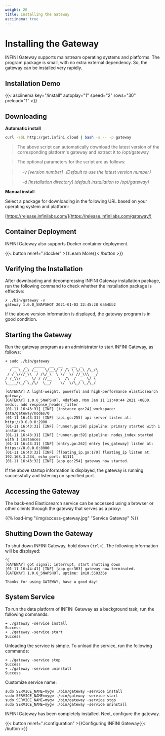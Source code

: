 ```yaml
---
weight: 20
title: Installing the Gateway
asciinema: true
---
```


# Installing the Gateway

INFINI Gateway supports mainstream operating systems and platforms. The program package is small, with no extra external dependency. So, the gateway can be installed very rapidly.

## Installation Demo

{{< asciinema key="/install"  autoplay="1" speed="2" rows="30" preload="1" >}}

## Downloading

**Automatic install**

```bash
curl -sSL http://get.infini.cloud | bash -s -- -p gateway
```

> The above script can automatically download the latest version of the corresponding platform's gateway and extract it to /opt/gateway

> The optional parameters for the script are as follows:

> &nbsp;&nbsp;&nbsp;&nbsp;_-v [version number]（Default to use the latest version number）_

> &nbsp;&nbsp;&nbsp;&nbsp;_-d [installation directory] (default installation to /opt/gateway)_

**Manual install**

Select a package for downloading in the following URL based on your operating system and platform:

[https://release.infinilabs.com/](https://release.infinilabs.com/gateway/)

## Container Deployment

INFINI Gateway also supports Docker container deployment.

{{< button relref="./docker" >}}Learn More{{< /button >}}

## Verifying the Installation

After downloading and decompressing INFINI Gateway installation package, run the following command to check whether the installation package is effective:

```
✗ ./bin/gateway -v
gateway 1.0.0_SNAPSHOT 2021-01-03 22:45:28 6a54bb2
```

If the above version information is displayed, the gateway program is in good condition.

## Starting the Gateway

Run the gateway program as an administrator to start INFINI Gateway, as follows:

```
➜ sudo ./bin/gateway
   ___   _   _____  __  __    __  _
  / _ \ /_\ /__   \/__\/ / /\ \ \/_\ /\_/\
 / /_\///_\\  / /\/_\  \ \/  \/ //_\\\_ _/
/ /_\\/  _  \/ / //__   \  /\  /  _  \/ \
\____/\_/ \_/\/  \__/    \/  \/\_/ \_/\_/

[GATEWAY] A light-weight, powerful and high-performance elasticsearch gateway.
[GATEWAY] 1.0.0_SNAPSHOT, 4daf6e9, Mon Jan 11 11:40:44 2021 +0800, medcl, add response_header_filter
[01-11 16:43:31] [INF] [instance.go:24] workspace: data/gateway/nodes/0
[01-11 16:43:31] [INF] [api.go:255] api server listen at: http://0.0.0.0:2900
[01-11 16:43:31] [INF] [runner.go:59] pipeline: primary started with 1 instances
[01-11 16:43:31] [INF] [runner.go:59] pipeline: nodes_index started with 1 instances
[01-11 16:43:31] [INF] [entry.go:262] entry [es_gateway] listen at: https://0.0.0.0:8000
[01-11 16:43:32] [INF] [floating_ip.go:170] floating_ip listen at: 192.168.3.234, echo port: 61111
[01-11 16:43:32] [INF] [app.go:254] gateway now started.
```

If the above startup information is displayed, the gateway is running successfully and listening on specified port.

## Accessing the Gateway

The back-end Elasticsearch service can be accessed using a browser or other clients through the gateway that serves as a proxy:

{{% load-img "/img/access-gateway.jpg" "Service Gateway" %}}

## Shutting Down the Gateway

To shut down INFINI Gateway, hold down `Ctrl+C`. The following information will be displayed:

```
^C
[GATEWAY] got signal: interrupt, start shutting down
[01-11 16:44:41] [INF] [app.go:303] gateway now terminated.
[GATEWAY] 1.0.0_SNAPSHOT, uptime: 1m10.550336s

Thanks for using GATEWAY, have a good day!
```

## System Service

To run the data platform of INFINI Gateway as a background task, run the following commands:

```
➜ ./gateway -service install
Success
➜ ./gateway -service start
Success
```

Unloading the service is simple. To unload the service, run the following commands:

```
➜ ./gateway -service stop
Success
➜ ./gateway -service uninstall
Success
```

Customize service name:

```
sudo SERVICE_NAME=mygw ./bin/gateway -service install
sudo SERVICE_NAME=mygw ./bin/gateway -service start
sudo SERVICE_NAME=mygw ./bin/gateway -service stop
sudo SERVICE_NAME=mygw ./bin/gateway -service uninstall
```

INFINI Gateway has been completely installed. Next, configure the gateway.

{{< button relref="./configuration" >}}Configuring INFINI Gateway{{< /button >}}
